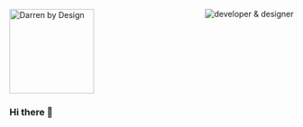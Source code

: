 <img src="https://raw.githubusercontent.com/do-io/dbd-gatsby-multilang/master/src/images/logo-DbD_2020_red_dk.svg" width="150px" title="Darren by Design" /> <img src="https://avatars2.githubusercontent.com/u/235454?s=460&u=6f0f5bec3e1f5d3d0656d896b8de9e5fbab40680&v=4" title="developer & designer" align="right" />

### Hi there 👋

<!--
**do-io/do-io** is a ✨ _special_ ✨ repository because its `README.md` (this file) appears on your GitHub profile.

Here are some ideas to get you started:

- 🔭 I’m currently working on ...
- 🌱 I’m currently learning ...
- 👯 I’m looking to collaborate on ...
- 🤔 I’m looking for help with ...
- 💬 Ask me about ...
- 📫 How to reach me: ...
- 😄 Pronouns: ...
- ⚡ Fun fact: ...
-->
